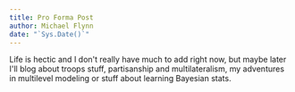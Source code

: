 ```yaml
---
title: Pro Forma Post
author: Michael Flynn
date: "`Sys.Date()`"
---
```


Life is hectic and I don't really have much to add right now, but maybe later I'll blog about troops stuff, partisanship and multilateralism, my adventures in multilevel modeling or stuff about learning Bayesian stats.
